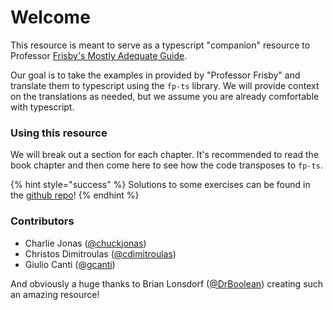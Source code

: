 # Welcome

This resource is meant to serve as a typescript "companion" resource to Professor [Frisby's Mostly Adequate Guide](https://github.com/MostlyAdequate/mostly-adequate-guide).  
  
Our goal is to take the examples in provided by "Professor Frisby" and translate them to typescript using the `fp-ts` library.  We will provide context on the translations as needed, but we assume you are already comfortable with typescript.

### Using this resource

We will break out a section for each chapter. It's recommended to read the book chapter and then come here to see how the code transposes to `fp-ts`.  

{% hint style="success" %}
Solutions to some exercises can be found in the [github repo](https://github.com/ChuckJonas/mostly-adequate-fp-ts/tree/master/exercises)!
{% endhint %}

### Contributors

* Charlie Jonas \([@chuckjonas](https://github.com/ChuckJonas)\)
* Christos Dimitroulas \([@cdimitroulas](https://github.com/cdimitroulas)\)
* Giulio Canti \([@gcanti](https://github.com/gcanti)\)

And obviously a huge thanks to Brian Lonsdorf \([@DrBoolean](https://github.com/DrBoolean)\) creating such an amazing resource!

